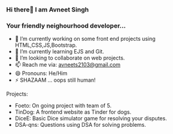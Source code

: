 ### Hi there👋 I am Avneet Singh
### Your friendly neighourhood developer...

- 🔭 I’m currently working on some front end projects using HTML,CSS,JS,Bootstrap.
- 🌱 I’m currently learning EJS and Git.
- 👯 I’m looking to collaborate on web projects.
- 📫 Reach me via: avneets2103@gmail.com
- 😄 Pronouns: He/Him
- ⚡ SHAZAAM ... oops still human! 

Projects:
- Foeto: On going project with team of 5.
- TinDog: A frontend website as Tinder for dogs.
- DiceE: Basic Dice simulator game for resolving your disputes.
- DSA-qns: Questions using DSA for solving problems.

